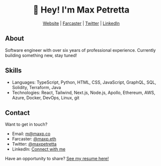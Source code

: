 <h1 align="center">👋 Hey! I'm Max Petretta</h1>
<p align="center">
    <a href="https://maxp.co/">Website</a> |  
    <a href="https://warpcast.com/maxp.eth">Farcaster</a> |  
    <a href="https://twitter.com/maxpetretta">Twitter</a> |  
    <a href="https://www.linkedin.com/in/maxpetretta/">LinkedIn</a>
</p>

## About

Software engineer with over six years of professional experience. Currently building something new, stay tuned!

## Skills

- Languages: TypeScript, Python, HTML, CSS, JavaScript, GraphQL, SQL, Solidity, Terraform, Java
- Technologies: React, Tailwind, Next.js, Node.js, Apollo, Ethereum, AWS, Azure, Docker, DevOps, Linux, git

## Contact

Want to get in touch?

- Email: m@maxp.co
- Farcaster: [@maxp.eth](https://warpcast.com/maxp.eth)
- Twitter: [@maxpetretta](https://twitter.com/maxpetretta)
- LinkedIn: [Connect with me](https://www.linkedin.com/in/maxpetretta/)

Have an opportunity to share? [See my resume here!](https://raw.githubusercontent.com/maxpetretta/resume/master/Maximilian%20Petretta%20Resume.pdf)
